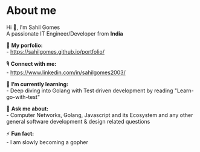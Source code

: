 <h1>About me</h1>

<p>Hi 👋, I'm Sahil Gomes<br>A passionate IT Engineer/Developer from <b>India</b></p>

🌄 **My porfolio:** <br> - https://sahilgomes.github.io/portfolio/</br>

🎙️ **Connect with me:** <br> - https://www.linkedin.com/in/sahilgomes2003/</br>

🌱 **I’m currently learning:** <br> - Deep diving into Golang with Test driven development by reading "Learn-go-with-test"</br>

💬 **Ask me about:** <br> - Computer Networks, Golang, Javascript and its Ecosystem and any other general software development & design related questions</br>

⚡ **Fun fact:**  <br> - I am slowly becoming a gopher</br>
